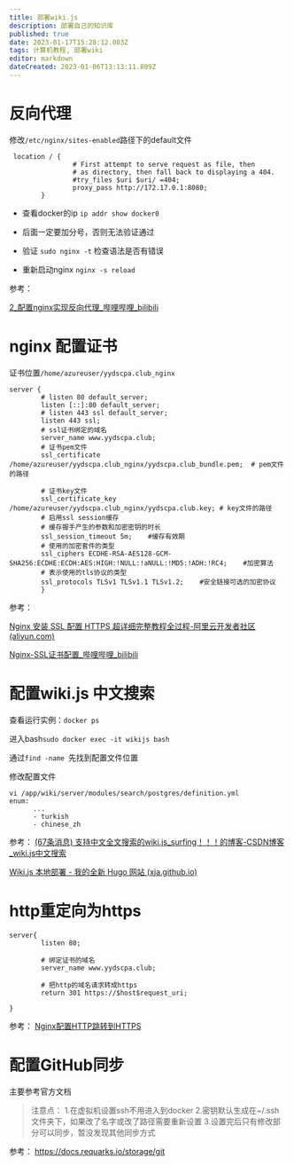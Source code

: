 ```yaml
---
title: 部署wiki.js
description: 部署自己的知识库
published: true
date: 2023-01-17T15:28:12.003Z
tags: 计算机教程, 部署wiki
editor: markdown
dateCreated: 2023-01-06T13:13:11.809Z
---
```


# 反向代理

修改`/etc/nginx/sites-enabled`路径下的default文件

```
 location / {
                # First attempt to serve request as file, then
                # as directory, then fall back to displaying a 404.
                #try_files $uri $uri/ =404;
                proxy_pass http://172.17.0.1:8080;
        }
```

- 查看docker的ip `ip addr show docker0` 
- 后面一定要加分号，否则无法验证通过

- 验证 `sudo nginx -t`  检查语法是否有错误

- 重新启动nginx `nginx -s reload` 

参考：

[2_配置nginx实现反向代理_哔哩哔哩_bilibili](https://www.bilibili.com/video/BV1mU4y1g74Y/?p=2&vd_source=4246d5faa0e7abd672adc236259eee2e)

# nginx 配置证书



证书位置`/home/azureuser/yydscpa.club_nginx` 

```
server {
        # listen 80 default_server;
        listen [::]:80 default_server;
        # listen 443 ssl default_server;
        listen 443 ssl;
        # ssl证书绑定的域名
        server_name www.yydscpa.club;
        # 证书pem文件
        ssl_certificate /home/azureuser/yydscpa.club_nginx/yydscpa.club_bundle.pem;  # pem文件的路径

        # 证书key文件
        ssl_certificate_key /home/azureuser/yydscpa.club_nginx/yydscpa.club.key; # key文件的路径
        # 启用ssl session缓存
        # 缓存握手产生的参数和加密密钥的时长
        ssl_session_timeout 5m;    #缓存有效期
        # 使用的加密套件的类型
        ssl_ciphers ECDHE-RSA-AES128-GCM-SHA256:ECDHE:ECDH:AES:HIGH:!NULL:!aNULL:!MD5:!ADH:!RC4;    #加密算法
        # 表示使用的tls协议的类型
        ssl_protocols TLSv1 TLSv1.1 TLSv1.2;    #安全链接可选的加密协议
        }
```

参考：

[Nginx 安装 SSL 配置 HTTPS 超详细完整教程全过程-阿里云开发者社区 (aliyun.com)](https://developer.aliyun.com/article/766958)

[Nginx-SSL证书配置_哔哩哔哩_bilibili](https://www.bilibili.com/video/BV1jd4y1X7we/?spm_id_from=333.337.search-card.all.click&vd_source=4246d5faa0e7abd672adc236259eee2e)

# 配置wiki.js 中文搜索

查看运行实例：`docker ps` 

进入bash`sudo docker exec -it wikijs bash` 

通过`find -name `先找到配置文件位置

修改配置文件

```
vi /app/wiki/server/modules/search/postgres/definition.yml
enum:
      ...
      - turkish
      - chinese_zh
```
参考：
[(67条消息) 支持中文全文搜索的wiki.js_surfing！！！的博客-CSDN博客_wiki.js中文搜索](https://blog.csdn.net/placidLife/article/details/115313314)


[Wiki.js 本地部署 - 我的全新 Hugo 网站 (xja.github.io)](https://xja.github.io/wikijs-deployment/)

# http重定向为https

```
server{
        listen 80;

        # 绑定证书的域名
        server_name www.yydscpa.club;

        # 把http的域名请求转成https
        return 301 https://$host$request_uri;

}
```
参考：	
[Nginx配置HTTP跳转到HTTPS](https://juejin.cn/post/7044911075480829959)


# 配置GitHub同步

主要参考官方文档
>注意点：
>1.在虚拟机设置ssh不用进入到docker
>2.密钥默认生成在~/.ssh 文件夹下，如果改了名字或改了路径需要重新设置
>3.设置完后只有修改部分可以同步，暂没发现其他同步方式


参考：
https://docs.requarks.io/storage/git










